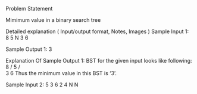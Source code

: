 Problem Statement


Mimimum value in a binary search tree

Detailed explanation ( Input/output format, Notes, Images )
Sample Input 1:
8 5 N 3 6

Sample Output 1:
3   


Explanation Of Sample Output 1:
BST for the given input looks like following:
    8
   / 
  5
 / \
3   6 
Thus the minimum value in this BST is ‘3’.

Sample Input 2:
5 3 6 2 4 N N 
